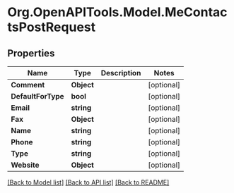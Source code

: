 # Org.OpenAPITools.Model.MeContactsPostRequest

## Properties

Name | Type | Description | Notes
------------ | ------------- | ------------- | -------------
**Comment** | **Object** |  | [optional] 
**DefaultForType** | **bool** |  | [optional] 
**Email** | **string** |  | [optional] 
**Fax** | **Object** |  | [optional] 
**Name** | **string** |  | [optional] 
**Phone** | **string** |  | [optional] 
**Type** | **string** |  | [optional] 
**Website** | **Object** |  | [optional] 

[[Back to Model list]](../README.md#documentation-for-models) [[Back to API list]](../README.md#documentation-for-api-endpoints) [[Back to README]](../README.md)

